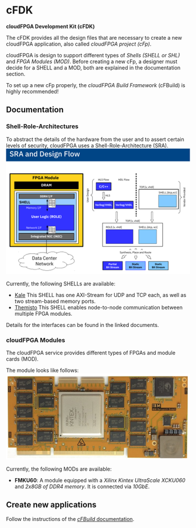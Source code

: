 cFDK
================
**cloudFPGA Development Kit (cFDK)**


The cFDK provides all the design files that are necessary to create a new cloudFPGA application, also called *cloudFPGA project (cFp)*. 

cloudFPGA is design to support different types of *Shells (SHELL or SHL)* and *FPGA Modules (MOD)*. 
Before creating a new cFp, a designer must decide for a SHELL and a MOD, both are explained in the documentation section.

To set up a new cFp properly, the *cloudFPGA Build Framework* (cFBuild) is highly recommended!

Documentation
-------------

### Shell-Role-Architectures

To abstract the details of the hardware from the user and to assert certain levels of security, cloudFPGA uses a Shell-Role-Architecture (SRA).
![SRA concept](./DOC/imgs/sra_flow.png)

Currently, the following SHELLs are available:
* [Kale](./DOC/Kale.md) This SHELL has one AXI-Stream for UDP and TCP each, as well as two stream-based memory ports.
* [Themisto](./DOC/Themisto.md) This SHELL enables node-to-node communication between multiple FPGA modules. 

Details for the interfaces can be found in the linked documents.

### cloudFPGA Modules

The cloudFPGA service provides different types of FPGAs and module cards (MOD).

The module looks like follows:
![FMKU60 module](./DOC/imgs/fmku60.png)

Currently, the following MODs are available:
* **FMKU60**: A module equipped with a *Xilinx Kintex UltraScale XCKU060* and  *2x8GB of DDR4 memory*. It is connected via *10GbE*.

Create new applications
------------------

Follow the instructions of the [*cFBuild* documentation](https://github.ibm.com/cloudFPGA/cFBuild).

